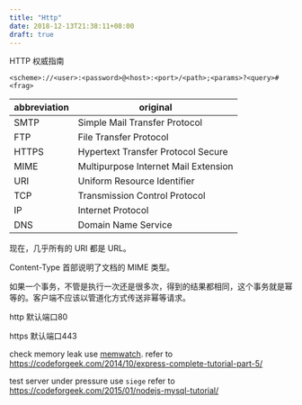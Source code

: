```yaml
---
title: "Http"
date: 2018-12-13T21:38:11+08:00
draft: true
---
```


HTTP 权威指南
```text
<scheme>://<user>:<password>@<host>:<port>/<path>;<params>?<query>#<frag>
```
abbreviation | original
--- | ---
SMTP | Simple Mail Transfer Protocol
FTP | File Transfer Protocol
HTTPS | Hypertext Transfer Protocol Secure
MIME | Multipurpose Internet Mail Extension
URI | Uniform Resource Identifier
TCP | Transmission Control Protocol
IP | Internet Protocol
DNS | Domain Name Service

现在，几乎所有的 URI 都是 URL。

Content-Type 首部说明了文档的 MIME 类型。

如果一个事务，不管是执行一次还是很多次，得到的结果都相同，这个事务就是幂等的。客户端不应该以管道化方式传送非幂等请求。


http 默认端口80

https 默认端口443

check memory leak
use [memwatch](https://www.npmjs.org/package/memwatch).
refer to <https://codeforgeek.com/2014/10/express-complete-tutorial-part-5/>

test server under pressure
use `siege`
refer to <https://codeforgeek.com/2015/01/nodejs-mysql-tutorial/>
